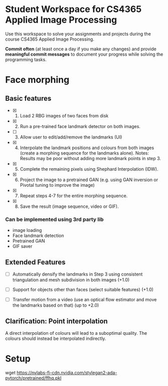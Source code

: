 # Student Workspace for CS4365 Applied Image Processing

Use this workspace to solve your assignments and projects during the course CS4365 Applied Image Processing.

**Commit often** (at least once a day if you make any changes) and provide **meaningful commit messages** to document your progress while solving the programming tasks.

# Face morphing

## Basic features


- [x] 1. Load 2 RBG images of two faces from disk 
- [x] 2. Run a pre-trained face landmark detector on both images.
- [ ] 3. Allow user to edit/add/remove the landmarks (UI)
- [x] 4. Interpolate the landmark positions and colours from both images (create a morphing sequence for the landmarks alone). Notes: Results may be poor without adding more landmark points in step 3.
- [x] 5. Complete the remaining pixels using Shephard Interpolation (IDW).
- [x] 6. Project the image to a pretrained GAN (e.g. using GAN inversion or Pivotal tuning to improve the image)
- [x] 7. Repeat steps 4-7 for the entire morphing sequence.
- [x] 8. Save the result (image sequence, video or GIF).

### Can be implemented using 3rd party lib
- image loading
- Face landmark detection
- Pretrained GAN
- GIF saver

## Extended Features

- [ ] Automatically densify the landmarks in Step 3 using consistent triangulation and mesh subdivision in both images (+1.0)
- [ ] Support for objects other than faces (select suitable features) (+1.0)
- [ ] Transfer motion from a video (use an optical flow estimator and move the landmarks based on that) (up to +2.0)


## Clarification: Point interpolation

A direct interpolation of colours will lead to a suboptimal quality.
The colours should instead be interpolated indirectly.


# Setup

wget https://nvlabs-fi-cdn.nvidia.com/stylegan2-ada-pytorch/pretrained/ffhq.pkl
